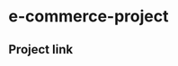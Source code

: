 # e-commerce-project

<h2>Project link</h2>
<src href="https://my-e-commerce-project.netlify.app/">
